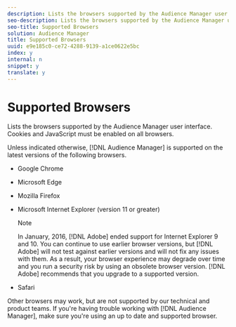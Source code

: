 ```yaml
---
description: Lists the browsers supported by the Audience Manager user interface. Cookies and JavaScript must be enabled on all browsers.
seo-description: Lists the browsers supported by the Audience Manager user interface. Cookies and JavaScript must be enabled on all browsers.
seo-title: Supported Browsers
solution: Audience Manager
title: Supported Browsers
uuid: e9e185c0-ce72-4288-9139-a1ce0622e5bc
index: y
internal: n
snippet: y
translate: y
---
```


# Supported Browsers

Lists the browsers supported by the Audience Manager user interface. Cookies and JavaScript must be enabled on all browsers.



Unless indicated otherwise, [!DNL Audience Manager] is supported on the latest versions of the following browsers. 



* Google Chrome
* Microsoft Edge
* Mozilla Firefox
* Microsoft Internet Explorer (version 11 or greater) 


  >[!NOTE]
  >
  >In January, 2016, [!DNL Adobe] ended support for Internet Explorer 9 and 10. You can continue to use earlier browser versions, but [!DNL Adobe] will not test against earlier versions and will not fix any issues with them. As a result, your browser experience may degrade over time and you run a security risk by using an obsolete browser version. [!DNL Adobe] recommends that you upgrade to a supported version. 


* Safari





Other browsers may work, but are not supported by our technical and product teams. If you're having trouble working with [!DNL Audience Manager], make sure you're using an up to date and supported browser. 
